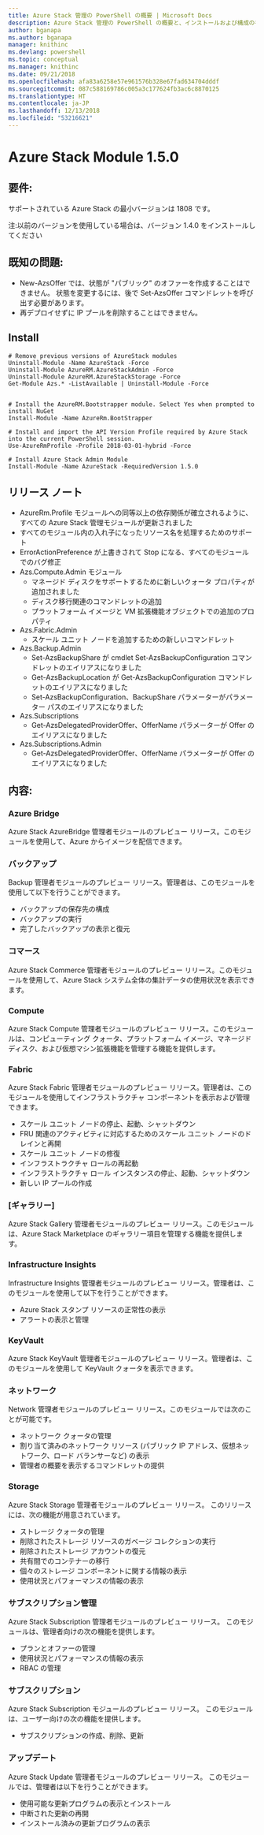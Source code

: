 ```yaml
---
title: Azure Stack 管理の PowerShell の概要 | Microsoft Docs
description: Azure Stack 管理の PowerShell の概要と、インストールおよび構成の手順。
author: bganapa
ms.author: bganapa
manager: knithinc
ms.devlang: powershell
ms.topic: conceptual
ms.manager: knithinc
ms.date: 09/21/2018
ms.openlocfilehash: afa83a6258e57e961576b328e67fad634704dddf
ms.sourcegitcommit: 087c588169786c005a3c177624fb3ac6c8870125
ms.translationtype: HT
ms.contentlocale: ja-JP
ms.lasthandoff: 12/13/2018
ms.locfileid: "53216621"
---
```

# <a name="azure-stack-module-150"></a>Azure Stack Module 1.5.0

## <a name="requirements"></a>要件:
サポートされている Azure Stack の最小バージョンは 1808 です。

注:以前のバージョンを使用している場合は、バージョン 1.4.0 をインストールしてください

## <a name="known-issues"></a>既知の問題:

- New-AzsOffer では、状態が "パブリック" のオファーを作成することはできません。 状態を変更するには、後で Set-AzsOffer コマンドレットを呼び出す必要があります。
- 再デプロイせずに IP プールを削除することはできません。

## <a name="install"></a>Install
```
# Remove previous versions of AzureStack modules
Uninstall-Module -Name AzureStack -Force 
Uninstall-Module AzureRM.AzureStackAdmin -Force
Uninstall-Module AzureRM.AzureStackStorage -Force
Get-Module Azs.* -ListAvailable | Uninstall-Module -Force


# Install the AzureRM.Bootstrapper module. Select Yes when prompted to install NuGet
Install-Module -Name AzureRm.BootStrapper

# Install and import the API Version Profile required by Azure Stack into the current PowerShell session.
Use-AzureRmProfile -Profile 2018-03-01-hybrid -Force

# Install Azure Stack Admin Module
Install-Module -Name AzureStack -RequiredVersion 1.5.0
```

## <a name="release-notes"></a>リリース ノート
* AzureRm.Profile モジュールへの同等以上の依存関係が確立されるように、すべての Azure Stack 管理モジュールが更新されました
* すべてのモジュール内の入れ子になったリソース名を処理するためのサポート
* ErrorActionPreference が上書きされて Stop になる、すべてのモジュールでのバグ修正
* Azs.Compute.Admin モジュール
    * マネージド ディスクをサポートするために新しいクォータ プロパティが追加されました
    * ディスク移行関連のコマンドレットの追加
    * プラットフォーム イメージと VM 拡張機能オブジェクトでの追加のプロパティ
* Azs.Fabric.Admin 
    * スケール ユニット ノードを追加するための新しいコマンドレット
* Azs.Backup.Admin
    * Set-AzsBackupShare が cmdlet Set-AzsBackupConfiguration コマンドレットのエイリアスになりました
    * Get-AzsBackupLocation が Get-AzsBackupConfiguration コマンドレットのエイリアスになりました
    * Set-AzsBackupConfiguration、BackupShare パラメーターがパラメーター パスのエイリアスになりました
* Azs.Subscriptions
    * Get-AzsDelegatedProviderOffer、OfferName パラメーターが Offer のエイリアスになりました
* Azs.Subscriptions.Admin
    * Get-AzsDelegatedProviderOffer、OfferName パラメーターが Offer のエイリアスになりました

## <a name="content"></a>内容:
### <a name="azure-bridge"></a>Azure Bridge
Azure Stack AzureBridge 管理者モジュールのプレビュー リリース。このモジュールを使用して、Azure からイメージを配信できます。

### <a name="backup"></a>バックアップ
Backup 管理者モジュールのプレビュー リリース。管理者は、このモジュールを使用して以下を行うことができます。
- バックアップの保存先の構成
- バックアップの実行
- 完了したバックアップの表示と復元

### <a name="commerce"></a>コマース
Azure Stack Commerce 管理者モジュールのプレビュー リリース。このモジュールを使用して、Azure Stack システム全体の集計データの使用状況を表示できます。

### <a name="compute"></a>Compute
Azure Stack Compute 管理者モジュールのプレビュー リリース。このモジュールは、コンピューティング クォータ、プラットフォーム イメージ、マネージド ディスク、および仮想マシン拡張機能を管理する機能を提供します。

### <a name="fabric"></a>Fabric
Azure Stack Fabric 管理者モジュールのプレビュー リリース。管理者は、このモジュールを使用してインフラストラクチャ コンポーネントを表示および管理できます。
- スケール ユニット ノードの停止、起動、シャットダウン
- FRU 関連のアクティビティに対応するためのスケール ユニット ノードのドレインと再開
- スケール ユニット ノードの修復
- インフラストラクチャ ロールの再起動
- インフラストラクチャ ロール インスタンスの停止、起動、シャットダウン
- 新しい IP プールの作成


### <a name="gallery"></a>[ギャラリー]
Azure Stack Gallery 管理者モジュールのプレビュー リリース。このモジュールは、Azure Stack Marketplace のギャラリー項目を管理する機能を提供します。

### <a name="infrastructure-insights"></a>Infrastructure Insights
Infrastructure Insights 管理者モジュールのプレビュー リリース。管理者は、このモジュールを使用して以下を行うことができます。
- Azure Stack スタンプ リソースの正常性の表示
- アラートの表示と管理

### <a name="keyvault"></a>KeyVault
Azure Stack KeyVault 管理者モジュールのプレビュー リリース。管理者は、このモジュールを使用して KeyVault クォータを表示できます。

### <a name="network"></a>ネットワーク
Network 管理者モジュールのプレビュー リリース。このモジュールでは次のことが可能です。
- ネットワーク クォータの管理
- 割り当て済みのネットワーク リソース (パブリック IP アドレス、仮想ネットワーク、ロード バランサーなど) の表示
- 管理者の概要を表示するコマンドレットの提供

### <a name="storage"></a>Storage
Azure Stack Storage 管理者モジュールのプレビュー リリース。  このリリースには、次の機能が用意されています。
- ストレージ クォータの管理
- 削除されたストレージ リソースのガベージ コレクションの実行
- 削除されたストレージ アカウントの復元
- 共有間でのコンテナーの移行
- 個々のストレージ コンポーネントに関する情報の表示
- 使用状況とパフォーマンスの情報の表示

### <a name="subscription-admin"></a>サブスクリプション管理
Azure Stack Subscription 管理者モジュールのプレビュー リリース。  このモジュールは、管理者向けの次の機能を提供します。
- プランとオファーの管理
- 使用状況とパフォーマンスの情報の表示
- RBAC の管理

### <a name="subscription"></a>サブスクリプション
Azure Stack Subscription モジュールのプレビュー リリース。  このモジュールは、ユーザー向けの次の機能を提供します。
- サブスクリプションの作成、削除、更新

### <a name="update"></a>アップデート
Azure Stack Update 管理者モジュールのプレビュー リリース。  このモジュールでは、管理者は以下を行うことができます。
- 使用可能な更新プログラムの表示とインストール
- 中断された更新の再開
- インストール済みの更新プログラムの表示

